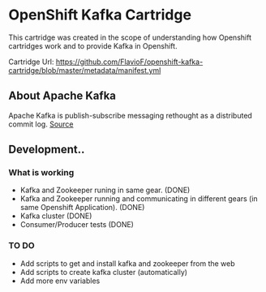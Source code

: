 # OpenShift Kafka Cartridge
This cartridge was created in the scope of understanding how Openshift cartridges work and to provide Kafka in Openshift.

Cartridge Url: https://github.com/FlavioF/openshift-kafka-cartridge/blob/master/metadata/manifest.yml

## About Apache Kafka
Apache Kafka is publish-subscribe messaging rethought as a distributed commit log. [Source](https://kafka.apache.org/)

## Development..
### What is working
- Kafka and Zookeeper runing in same gear. (DONE)
- Kafka and Zookeeper running and communicating in different gears (in same Openshift Application).  (DONE)
- Kafka cluster (DONE)
- Consumer/Producer tests (DONE)

### TO DO
- Add scripts to get and install kafka and zookeeper from the web
- Add scripts to create kafka cluster (automatically)
- Add more env variables
